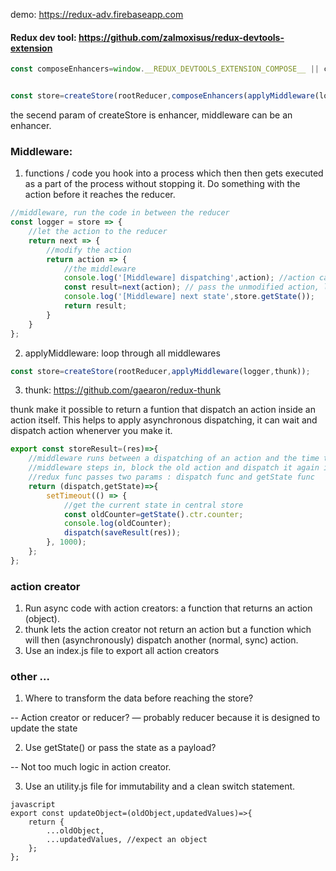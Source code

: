demo: https://redux-adv.firebaseapp.com

#### Redux dev tool:  https://github.com/zalmoxisus/redux-devtools-extension

```javascript
const composeEnhancers=window.__REDUX_DEVTOOLS_EXTENSION_COMPOSE__ || compose; //fallback compose function


const store=createStore(rootReducer,composeEnhancers(applyMiddleware(logger,thunk)));
```
the secend param of createStore is enhancer, middleware can be an enhancer.

### Middleware: 
1. functions / code you hook into a process which then then gets executed as a part of the process without stopping it. Do something with the action before it reaches the reducer.
```javascript
//middleware, run the code in between the reducer
const logger = store => {
    //let the action to the reducer
    return next => {
        //modify the action
        return action => {
            //the middleware
            console.log('[Middleware] dispatching',action); //action can be changed here
            const result=next(action); // pass the unmodified action, let the action continue to the reducer
            console.log('[Middleware] next state',store.getState());
            return result;
        }
    }
};
```
2. applyMiddleware: loop through all middlewares

```javascript
const store=createStore(rootReducer,applyMiddleware(logger,thunk));
```

3.  thunk: https://github.com/gaearon/redux-thunk

thunk make it possible to return a funtion that dispatch an action inside an action itself. This helps to apply asynchronous dispatching, it can wait and dispatch action whenerver you make it.


```javascript
export const storeResult=(res)=>{
    //middleware runs between a dispatching of an action and the time the action reaches the producer
    //middleware steps in, block the old action and dispatch it again in the future
    //redux func passes two params : dispatch func and getState func
    return (dispatch,getState)=>{
        setTimeout(() => {
            //get the current state in central store
            const oldCounter=getState().ctr.counter;
            console.log(oldCounter);
            dispatch(saveResult(res));
        }, 1000);
    };    
};
```

### action creator
1. Run async code with action creators: a function that returns an action (object). 
2. thunk lets the action creator not return an action but a function which will then (asynchronously) dispatch another (normal, sync) action.
3. Use an index.js file to export all action creators

### other ...
1. Where to transform the data before reaching the store? 

-- Action creator or reducer? — probably reducer because it is designed to update the state

2. Use getState() or pass the state as a payload? 

-- Not too much logic in action creator.

3. Use an utility.js file for immutability and a clean switch statement.
```
javascript
export const updateObject=(oldObject,updatedValues)=>{
    return {
        ...oldObject,
        ...updatedValues, //expect an object
    };
};
```
